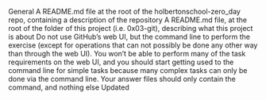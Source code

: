 General
A README.md file at the root of the holbertonschool-zero_day repo, containing a description of the repository
A README.md file, at the root of the folder of this project (i.e. 0x03-git), describing what this project is about
Do not use GitHub’s web UI, but the command line to perform the exercise (except for operations that can not possibly be done any other way than through the web UI). You won’t be able to perform many of the task requirements on the web UI, and you should start getting used to the command line for simple tasks because many complex tasks can only be done via the command line.
Your answer files should only contain the command, and nothing else
Updated

